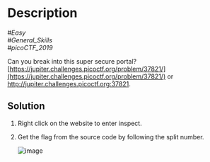 # Description

_#Easy_<br>
_#General_Skills_<br>
_#picoCTF_2019_<br>

Can you break into this super secure portal? [https://jupiter.challenges.picoctf.org/problem/37821/](https://jupiter.challenges.picoctf.org/problem/37821/) or http://jupiter.challenges.picoctf.org:37821.

## Solution

1. Right click on the website to enter inspect.
2. Get the flag from the source code by following the split number.
   
   ![image](https://github.com/user-attachments/assets/9dc387e6-0d09-4309-87d2-ce069c1ca4e7)


